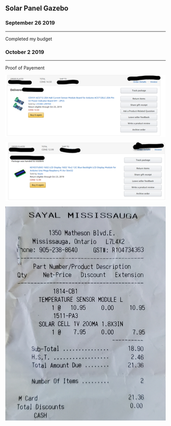 Solar Panel Gazebo
---------------

### September 26 2019
--------------------
Completed my budget

### October 2 2019
-------------------
Proof of Payement 

![Current Sensor](/image/Current%20Sensor.png)

![LCD Display](/image/LCD_Display.png)

![Solar Panel](/image/Solar%20Panel.jpg)

